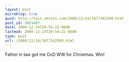 ```yaml
---
layout: post
microblog: true
guid: http://twit.vmstan.com/2008/12/24/1077362599.html
post_id: 3053407
date: 2008-12-24T20:54:22-0600
lastmod: 2008-12-24T20:54:22-0600
type: post
url: /2008/12/24/1077362599.html
---
```

Father in law got me CoD WW for Christmas. Win!
